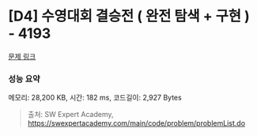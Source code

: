 # [D4] 수영대회 결승전 ( 완전 탐색 + 구현 ) - 4193 

[문제 링크](https://swexpertacademy.com/main/code/problem/problemDetail.do?contestProbId=AWKaG6_6AGQDFARV) 

### 성능 요약

메모리: 28,200 KB, 시간: 182 ms, 코드길이: 2,927 Bytes



> 출처: SW Expert Academy, https://swexpertacademy.com/main/code/problem/problemList.do